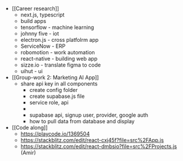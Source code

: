 - [[Career research]]
	- next.js, typescript
	- build apps
	- tensorflow - machine learning
	- johnny five - iot
	- electron.js - cross platfolrm app
	- ServiceNow - ERP
	- robomotion - work automation
	- react-native - building web app
	- sizze.io - translate figma to code
	- uihut - ui
- [[Group-work 2: Marketing AI App]]
	- share api key in all components
		- create config folder
		- create supabase.js file
		- service role, api
		-
		- supabase api, signup user, provider, google auth
		- how to pull data from database and display
- [[Code along]]
	- https://playcode.io/1369504
	- https://stackblitz.com/edit/react-cxj45f?file=src%2FApp.js
	- https://stackblitz.com/edit/react-dmbsio?file=src%2FProjects.js (Amir)